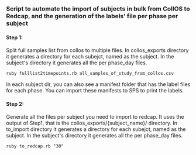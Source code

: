 ### Script to automate the import of subjects in bulk from CollOS to Redcap, and the generation of the labels' file per phase per subject

#### Step 1: 
Split full samples list from collos to multiple files. In collos_exports directory it generates a directory for each subejct, named as the subject. In the subject's directory it generates all the per phase_day files.
```
ruby fulllist2timepoints.rb all_samples_of_study_from_collos.csv
```

In each subject dir, you can also see a manifest folder that has the label files for each phase. You can import these manifests to SPS to print the labels.

#### Step 2: 
Generate all the files per subject you need to import to redcap. It uses the output of Step1, that is the collos_exports/{subject_name}/ directory. In to_import directory it generates a directory for each subejct, named as the subject. In the subject's directory it generates all the per phase_day files.
```
ruby to_redcap.rb "30"
```